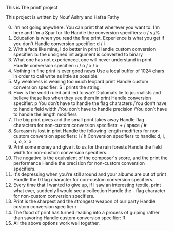 This is The printf project

This project is written by Nouf Ashry and Hafsa Fathy

0. I'm not going anywhere. You can print that wherever you want to. I'm here and I'm a Spur for life
	Handle the conversion specifiers: c / s /%
1. Education is when you read the fine print. Experience is what you get if you don't
	Handle conversion specifier: d / i
2. With a face like mine, I do better in print
	Handle custom conversion specifier: b: the unsigned int argument is converted to binary
3. What one has not experienced, one will never understand in print
	Handle conversion specifier: u / o / x / x
4. Nothing in fine print is ever good news
	Use a local buffer of 1024 chars in order to call write as little as possible.
5. My weakness is wearing too much leopard print
	Handle custom conversion specifier: S : prints the string.
6. How is the world ruled and led to war? Diplomats lie to journalists and believe these lies when they see them in print
	Handle conversion specifier: p You don’t have to handle the flag characters /You don’t have to handle field width /You don’t have to handle precision /You don’t have to handle the length modifiers
7. The big print gives and the small print takes away
	Handle flag characters for non-custom conversion specifiers: + / space / #
8. Sarcasm is lost in print
	Handle the following length modifiers for non-custom conversion specifiers: l / h Conversion specifiers to handle: d, i, u, o, x, x
9. Print some money and give it to us for the rain forests
	Handle the field width for non-custom conversion specifiers.
10. The negative is the equivalent of the composer's score, and the print the performance
	Handle the precision for non-custom conversion specifiers.
11. It's depressing when you're still around and your albums are out of print
	Handle the 0 flag character for non-custom conversion specifiers.
12. Every time that I wanted to give up, if I saw an interesting textile, print what ever, suddenly I would see a collection
	Handle the - flag character for non-custom conversion specifiers.
13. Print is the sharpest and the strongest weapon of our party
	Handle custom conversion specifier:r
14. The flood of print has turned reading into a process of gulping rather than savoring
	Handle custom conversion specifier: R
15. All the above options work well together.
